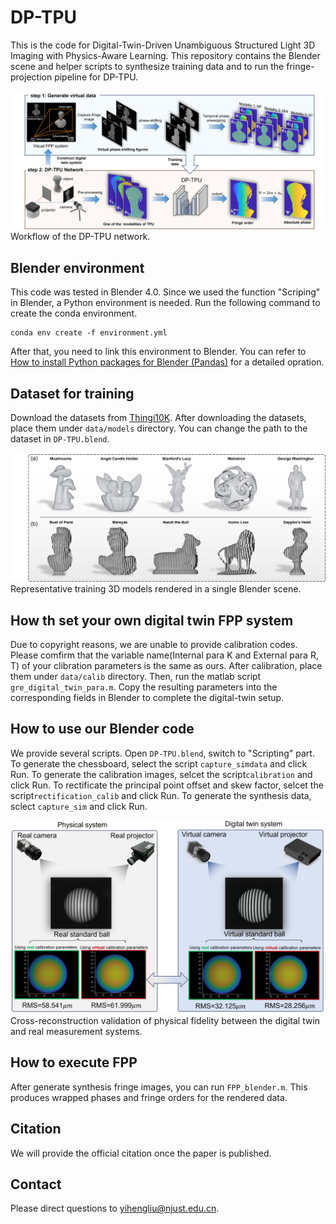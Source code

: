 # DP-TPU
This is the code for Digital-Twin-Driven Unambiguous Structured Light 3D Imaging with Physics-Aware Learning.
This repository contains the Blender scene and helper scripts to synthesize training data and to run the fringe-projection pipeline for DP-TPU.

![fig1](result/fig1.jpg)
Workflow of the DP-TPU network.

## Blender environment

This code was tested in Blender 4.0.
Since we used the function "Scriping" in Blender, a Python environment is needed.
Run the following command to create the conda environment.
```
conda env create -f environment.yml
```
After that, you need to link this environment to Blender. You can refer to [How to install Python packages for Blender (Pandas)](https://www.youtube.com/watch?v=gyRoY9QUNg0) for a detailed opration.

## Dataset for training
Download the datasets from [Thingi10K](https://github.com/Thingi10K/Thingi10K). After downloading the datasets, place them under `data/models` directory. You can change the path to the dataset in `DP-TPU.blend`.

![fig2](result/fig2.jpg)
Representative training 3D models rendered in a single Blender scene.

## How th set your own digital twin FPP system
Due to copyright reasons, we are unable to provide calibration codes. Please comfirm that the variable name(Internal para K and External para R, T) of your clibration parameters is the same as ours. After calibration, place them under `data/calib` directory.
Then, run the matlab script `gre_digital_twin_para.m`. Copy the resulting parameters into the corresponding fields in Blender to complete the digital-twin setup.

## How to use our Blender code
We provide several scripts. Open `DP-TPU.blend`, switch to "Scripting" part. 
To generate the chessboard, select the script `capture_simdata` and click Run.
To generate the calibration images, selcet the script`calibration` and click Run. 
To rectificate the principal point offset and skew factor, selcet the script`rectification_calib` and click Run. 
To generate the synthesis data, sclect `capture_sim` and click Run.

![fig3](result/fig3.jpg)
Cross-reconstruction validation of physical fidelity between the digital twin and real measurement systems.

## How  to execute FPP
After generate synthesis fringe images, you can run `FPP_blender.m`. This produces wrapped phases and fringe orders for the rendered data.

## Citation
We will provide the official citation once the paper is published.

## Contact
Please direct questions to yihengliu@njust.edu.cn.


